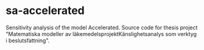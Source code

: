 # sa-accelerated
Sensitivity analysis of the model Accelerated. Source code for thesis project "Matematiska modeller av läkemedelsprojektKänslighetsanalys som verktyg i beslutsfattning".
